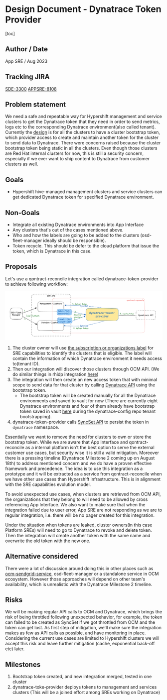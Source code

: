 # Design Document - Dynatrace Token Provider

[toc]

## Author / Date

App SRE / Aug 2023

## Tracking JIRA

[SDE-3300](https://issues.redhat.com/browse/SDE-3300)
[APPSRE-8108](https://issues.redhat.com/browse/APPSRE-8108)

## Problem statement

We need a safe and repeatable way for Hypershift management and service clusters to get the Dynatrace token that they need in order to send metrics, logs etc to the corresponding Dynatrace environment(also called tenant). Currently the [design](https://docs.google.com/document/d/1VW-mEYLYlIeQ8XERZ5TYUmFQZd9Hfumi_c_PWejoJjs/edit) is for all the clusters to have a cluster bootstrap token, which provider access to create and maintain another token for the cluster to send data to Dynatrace. There were concerns raised because the cluster bootstrap token being static in all the clusters. Even though those clusters are Red Hat internal clusters for now, this is still a security concern, especially if we ever want to ship content to Dynatrace from customer clusters as well.

## Goals

* Hypershift hive-managed management clusters and service clusters can get dedicated Dynatrace token for specified Dynatrace environment.

## Non-Goals

* Integrate all existing Dynatrace environments into App Interface
* Any clusters that's out of the cases mentioned above.
* Who and how the labels are going to be added to the clusters (osd-fleet-manager ideally should be responsible).
* Token recycle. This should be defer to the cloud platform that issue the token, which is Dynatrace in this case. 

## Proposals

Let's use a qontract-reconcile integration called dynatrace-token-provider to achieve following workflow:

![](images/dynatrace-token-provider.png)


1. The cluster owner will use [the subscription or organizations label](https://service.pages.redhat.com/dev-guidelines/docs/sre-capabilities/framework/ocm-labels/) for SRE capabilities to identify the clusters that is eligible. The label will contain the information of which Dynatrace environment it needs access to(tenant ID). 
2. Then our integration will discover those clusters through OCM API. (We do similar things in rhidp integration [here](https://github.com/app-sre/qontract-reconcile/blob/master/reconcile/rhidp/common.py#L42))
3. The integration will then create an new access token that with minimal scope to send data for that cluster by calling [Dynatrace API](https://www.dynatrace.com/support/help/dynatrace-api/environment-api/tokens-v2/api-tokens/post-token) using the bootstrap token. 
    * The bootstrap token will be created manually for all the Dynatrace environments and saved to vault for now (There are currently eight Dynatrace environments and four of them already have bootstrap token saved in vault [here](https://vault.devshift.net/ui/vault/secrets/app-sre/list/creds/dynatrace/redhat-aws/bootstrap-api-tokens/) during the dynatrace-config repo tenant bootstrapping).
4. dynatrace-token-provider calls [SyncSet API](https://api.openshift.com/#/default/post_api_clusters_mgmt_v1_clusters__cluster_id__external_configuration_syncsets) to persist the token in `dynatrace` namespace.


Essentially we want to remove the need for clusters to own or store the bootstrap token. While we are aware that App Interface and qontract-reconcile as a internal platform isn't the best option to serve the external customer use cases, but security wise it is still a valid mitigation. Moreover there is a pressing timeline (Dynatrace Milestone 2 coming up on August 18th) to address mentioned concern and we do have a proven effective framework and precedence. The idea is to use this integration as a prototype and it will be extracted as a service from qontract-reconcile when we have other use cases than Hypershift infrastructure. This is in alignment with the SRE capabilities evolution model.

To avoid unexpected use cases, when clusters are retrieved from OCM API, the organizations that they belong to will need to be allowed by cross referencing App Interface. We also want to make sure that when the integration failed due to user error, App SRE are not responding as we are to regular integration, i.e. there will be no pager created for this integration.

Under the situation when tokens are leaked, cluster owners(in this case Platform SREs) will need to go to Dynatrace to revoke and delete token. Then the integration will create another token with the same name and overwrite the old token with the new one.

## Alternative considered

There were a lot of discussion around doing this in other places such as [ocm-sendgrid-service](https://gitlab.cee.redhat.com/service/ocm-sendgrid-service), osd-fleet-manager or a standalone service in OCM ecosystem. However those approaches will depend on other team's availability, which is unrealistic with the Dynatrace Milestone 2 timeline.

## Risks

We will be making regular API calls to OCM and Dynatrace, which brings the risk of being throttled following unexpected behavior, for example, the token can failed to be created as SyncSet if we got throttled from OCM and the token can get lost. As first step of mitigation, we'll make sure the integration makes as few as API calls as possible, and have monitoring in place. Considering the current use cases are limited to Hypershift clusters we will accept this risk and leave further mitigation (cache, exponential back-off etc) later.


## Milestones
1. Bootstrap token created, and new integration merged, tested in one cluster
2. dynatrace-toke-provider deploys tokens to management and services clusters (This will be a joined effort among SREs working on Dynatrace)
